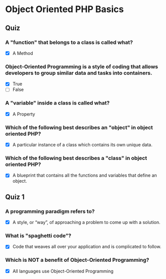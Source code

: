 # Object Oriented PHP Basics 

## Quiz 

### A "function" that belongs to a class is called what? 
- [x] A Method 

### Object-Oriented Programming is a style of coding that allows developers to group similar data and tasks into containers.
- [x] True
- [ ] False

### A "variable" inside a class is called what?
- [x] A Property

### Which of the following best describes an "object" in object oriented PHP?
- [x] A particular instance of a class which contains its own unique data.

### Which of the following best describes a "class" in object oriented PHP?
- [x] A blueprint that contains all the functions and variables that define an object.

## Quiz 1

### A programming paradigm refers to?
- [x] A style, or “way”, of approaching a problem to come up with a solution. 

### What is "spaghetti code”?
- [x] Code that weaves all over your application and is complicated to follow.

### Which is NOT a benefit of Object-Oriented Programming?
- [x] All languages use Object-Oriented Programming
